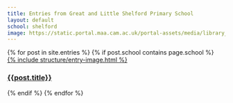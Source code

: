 ```yaml
---
title: Entries from Great and Little Shelford Primary School
layout: default
school: shelford
image: https://static.portal.maa.cam.ac.uk/portal-assets/media/library_images/thumbnail/666080_1921.303_001.png
---
```

<div class="container mb-3">
  <div class="row">
  {% for post in site.entries %}
    {% if post.school contains page.school %}
    <div class="col-md-4 mb-3">
      <div class="card h-100" >
        <a href="{{ post.url }}" class="stretched-link">
        {% include structure/entry-image.html %}
        </a>
        <div class="card-body">
          <h3 class="lead mt-2">
            <a href="{{ post.url }}" class="stretched-link">{{post.title}}</a>
          </h3>
        </div>
      </div>
    </div>
    {% endif %}
  {% endfor %}
  </div>
</div>
